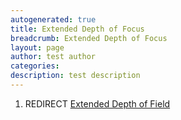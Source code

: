 ```yaml
---
autogenerated: true
title: Extended Depth of Focus
breadcrumb: Extended Depth of Focus
layout: page
author: test author
categories: 
description: test description
---
```


1.  REDIRECT [Extended Depth of Field](Extended_Depth_of_Field "wikilink")
